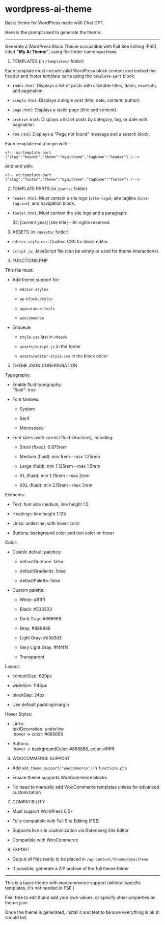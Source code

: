 # wordpress-ai-theme
Basic theme for WordPress made with Chat GPT.

Here is the prompt used to generate the theme :

_____


Generate a WordPress Block Theme compatible with Full Site Editing (FSE), titled **"My Ai Theme"**, using the folder name `myaitheme`.

1.  TEMPLATES (in `/templates/` folder)
    

Each template must include valid WordPress block content and embed the header and footer template parts using the `template-part` block:

-   `index.html`: Displays a list of posts with clickable titles, dates, excerpts, and pagination.
    
-   `single.html`: Displays a single post (title, date, content, author).
    
-   `page.html`: Displays a static page (title and content).
    
-   `archive.html`: Displays a list of posts by category, tag, or date with pagination.
    
-   `404.html`: Displays a "Page not found" message and a search block.
    

Each template must begin with:

    <!-- wp:template-part {"slug":"header","theme":"myaitheme","tagName":"header"} /-->

And end with:

    <!-- wp:template-part {"slug":"footer","theme":"myaitheme","tagName":"footer"} /-->

2. TEMPLATE PARTS (in `/parts/` folder)

-   `header.html`: Must contain a site logo (`site-logo`), site tagline (`site-tagline`), and navigation block.
    
-   `footer.html`: Must contain the site logo and a paragraph:
    
    (C) [current year] [site title] - All rights reserved.
    

3.  ASSETS (in `/assets/` folder)
    

-   `editor-style.css`: Custom CSS for block editor.
    
-   `script.js`: JavaScript file (can be empty or used for theme interactions).
    

4.  FUNCTIONS.PHP
    

This file must:

-   Add theme support for:
    
    -   `editor-styles`
        
    -   `wp-block-styles`
        
    -   `appearance-tools`
        
    -   `woocommerce`
        
-   Enqueue:
    
    -   `style.css` last in `<head>`
        
    -   `assets/script.js` in the footer
        
    -   `assets/editor-style.css` in the block editor
        

5.  THEME.JSON CONFIGURATION
    

Typography:

-   Enable fluid typography:  
    "fluid": true
    
-   Font families:
    
    -   System
        
    -   Serif
        
    -   Monospace
        
-   Font sizes (with correct fluid structure), including:
    
    -   Small (fixed): 0.875rem
        
    -   Medium (fluid): min 1rem - max 1.25rem
        
    -   Large (fluid): min 1.125rem - max 1.5rem
        
    -   XL (fluid): min 1.75rem - max 2rem
        
    -   XXL (fluid): min 2.15rem - max 3rem
        

Elements:

-   Text: font size medium, line height 1.5
    
-   Headings: line height 1.125
    
-   Links: underline, with hover color
    
-   Buttons: background color and text color on hover
    

Color:

-   Disable default palettes:
    
    -   defaultDuotone: false
        
    -   defaultGradients: false
        
    -   defaultPalette: false
        
-   Custom palette:
    
    -   White: #ffffff
        
    -   Black: #333333
        
    -   Dark Gray: #666666
        
    -   Gray: #888888
        
    -   Light Gray: #d3d3d3
        
    -   Very Light Gray: #f4f4f4
        
    -   Transparent
        

Layout:

-   contentSize: 620px
    
-   wideSize: 1140px
    
-   blockGap: 24px
    
-   Use default padding/margin
    

Hover Styles:

-   Links:  
    textDecoration: underline  
    :hover -> color: #666666
    
-   Buttons:  
    :hover -> backgroundColor: #888888, color: #ffffff
    

6.  WOOCOMMERCE SUPPORT
    

-   Add `add_theme_support('woocommerce')` in `functions.php`
    
-   Ensure theme supports WooCommerce blocks
    
-   No need to manually add WooCommerce templates unless for advanced customization
    

7.  COMPATIBILITY
    

-   Must support WordPress 6.5+
    
-   Fully compatible with Full Site Editing (FSE)
    
-   Supports live site customization via Gutenberg Site Editor
    
-   Compatible with WooCommerce
    

8.  EXPORT
    

-   Output all files ready to be placed in `/wp-content/themes/myaitheme`
    
-   If possible, generate a ZIP archive of the full theme folder

__________________________________

This is a basic theme with woocommerce support (without specific templates, it's not needed in FSE )

Feel free to edit it and add your own values, or specify other properties on theme.json

Once the theme is generated, install it and test to be sure everything is ok (it should be)


